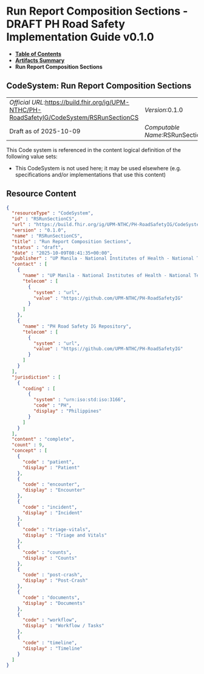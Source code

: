 # Run Report Composition Sections - DRAFT PH Road Safety Implementation Guide v0.1.0

* [**Table of Contents**](toc.md)
* [**Artifacts Summary**](artifacts.md)
* **Run Report Composition Sections**

## CodeSystem: Run Report Composition Sections 

| | |
| :--- | :--- |
| *Official URL*:https://build.fhir.org/ig/UPM-NTHC/PH-RoadSafetyIG/CodeSystem/RSRunSectionCS | *Version*:0.1.0 |
| Draft as of 2025-10-09 | *Computable Name*:RSRunSectionCS |

 This Code system is referenced in the content logical definition of the following value sets: 

* This CodeSystem is not used here; it may be used elsewhere (e.g. specifications and/or implementations that use this content)



## Resource Content

```json
{
  "resourceType" : "CodeSystem",
  "id" : "RSRunSectionCS",
  "url" : "https://build.fhir.org/ig/UPM-NTHC/PH-RoadSafetyIG/CodeSystem/RSRunSectionCS",
  "version" : "0.1.0",
  "name" : "RSRunSectionCS",
  "title" : "Run Report Composition Sections",
  "status" : "draft",
  "date" : "2025-10-09T08:41:35+00:00",
  "publisher" : "UP Manila - National Institutes of Health - National Telehealth Center",
  "contact" : [
    {
      "name" : "UP Manila - National Institutes of Health - National Telehealth Center",
      "telecom" : [
        {
          "system" : "url",
          "value" : "https://github.com/UPM-NTHC/PH-RoadSafetyIG"
        }
      ]
    },
    {
      "name" : "PH Road Safety IG Repository",
      "telecom" : [
        {
          "system" : "url",
          "value" : "https://github.com/UPM-NTHC/PH-RoadSafetyIG"
        }
      ]
    }
  ],
  "jurisdiction" : [
    {
      "coding" : [
        {
          "system" : "urn:iso:std:iso:3166",
          "code" : "PH",
          "display" : "Philippines"
        }
      ]
    }
  ],
  "content" : "complete",
  "count" : 9,
  "concept" : [
    {
      "code" : "patient",
      "display" : "Patient"
    },
    {
      "code" : "encounter",
      "display" : "Encounter"
    },
    {
      "code" : "incident",
      "display" : "Incident"
    },
    {
      "code" : "triage-vitals",
      "display" : "Triage and Vitals"
    },
    {
      "code" : "counts",
      "display" : "Counts"
    },
    {
      "code" : "post-crash",
      "display" : "Post‑Crash"
    },
    {
      "code" : "documents",
      "display" : "Documents"
    },
    {
      "code" : "workflow",
      "display" : "Workflow / Tasks"
    },
    {
      "code" : "timeline",
      "display" : "Timeline"
    }
  ]
}

```
